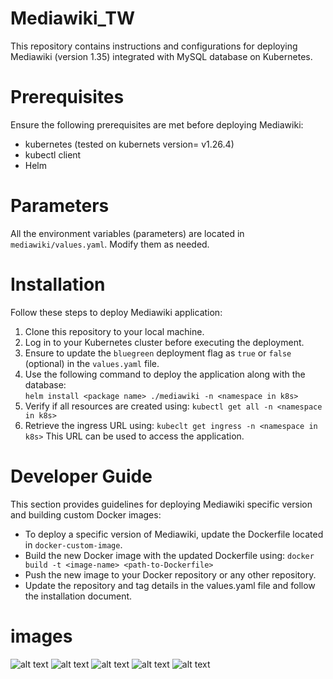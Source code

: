 # Mediawiki_TW
This repository contains instructions and configurations for deploying Mediawiki (version 1.35) integrated with MySQL database on Kubernetes.
# Prerequisites
Ensure the following prerequisites are met before deploying Mediawiki:
- kubernetes (tested on kubernets version= v1.26.4)
- kubectl client
- Helm 

# Parameters
All the environment variables (parameters) are located in `mediawiki/values.yaml`. Modify them as needed.

# Installation
Follow these steps to deploy Mediawiki application:
1. Clone this repository to your local machine.
2. Log in to your Kubernetes cluster before executing the deployment.
3. Ensure to update the `bluegreen` deployment flag as `true` or `false` (optional) in the `values.yaml` file.
4. Use the following command to deploy the application along with the database:      
 ```helm install <package name> ./mediawiki -n <namespace in k8s>```
5. Verify if all resources are created using: ```kubectl get all -n <namespace in k8s>```
6. Retrieve the ingress URL using: ```kubeclt get ingress -n <namespace in k8s>``` This URL can be used to access the application.
# Developer Guide
This section provides guidelines for deploying Mediawiki specific version  and building custom Docker images:
- To deploy a specific version of Mediawiki, update the Dockerfile located in `docker-custom-image`.
- Build the new Docker image with the updated Dockerfile using: ```docker build -t <image-name> <path-to-Dockerfile>```
- Push the new image to your Docker repository or any other repository.
- Update the repository and tag details in the values.yaml file and follow the installation document.
# images

![alt text](https://github.com/satyamguntha/Mediawiki_TW/blob/main/images/app%26db.jpg)
![alt text](https://github.com/satyamguntha/Mediawiki_TW/blob/main/images/pvc's.jpg)
![alt text](https://github.com/satyamguntha/Mediawiki_TW/blob/main/images/ingress.jpg)
![alt text](https://github.com/satyamguntha/Mediawiki_TW/blob/main/images/mediawiki1.jpg)
![alt text](https://github.com/satyamguntha/Mediawiki_TW/blob/main/images/mediawiki2.jpg)


